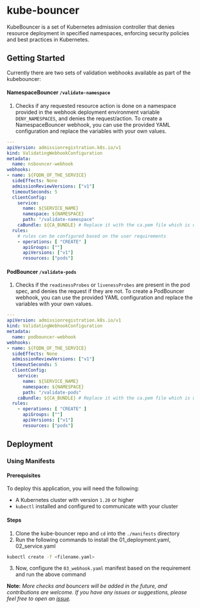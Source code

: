 # kube-bouncer
KubeBouncer is a set of Kubernetes admission controller that denies resource deployment in specified namespaces, enforcing security policies and best practices in Kubernetes.

## Getting Started
Currently there are two sets of validation webhooks available as part of the kubebouncer:
#### NamespaceBouncer `/validate-namespace`
1. Checks if any requested resource action is done on a namespace provided in the webhook deployment environment variable `DENY_NAMESPACES`, and denies the request/action. To create a NamespaceBouncer webhook, you can use the provided YAML configuration and replace the variables with your own values.
  ```yaml
  ---
  apiVersion: admissionregistration.k8s.io/v1
  kind: ValidatingWebhookConfiguration
  metadata:
    name: nsbouncer-webhook
  webhooks:
  - name: ${FQDN_OF_THE_SERVICE}
    sideEffects: None
    admissionReviewVersions: ["v1"]
    timeoutSeconds: 5
    clientConfig:
      service:
        name: ${SERVICE_NAME}
        namespace: ${NAMESPACE}
        path: "/validate-namespace"
      caBundle: ${CA_BUNDLE} # Replace it with the ca.pem file which is used to generate the certificates and keys for the webhook
    rules:
      # rules can be configured based on the user requirements
      - operations: [ "CREATE" ]
        apiGroups: [""]
        apiVersions: ["v1"]
        resources: ["pods"]
  ```
#### PodBouncer `/validate-pods`
1. Checks if the `readinessProbes` or `livenessProbes` are present in the pod spec, and denies the request if they are not. To create a PodBouncer webhook, you can use the provided YAML configuration and replace the variables with your own values.
  ```yaml
  ---
  apiVersion: admissionregistration.k8s.io/v1
  kind: ValidatingWebhookConfiguration
  metadata:
    name: podbouncer-webhook
  webhooks:
  - name: ${FQDN_OF_THE_SERVICE}
    sideEffects: None
    admissionReviewVersions: ["v1"]
    timeoutSeconds: 5
    clientConfig:
      service:
        name: ${SERVICE_NAME}
        namespace: ${NAMESPACE}
        path: "/validate-pods"
      caBundle: ${CA_BUNDLE} # Replace it with the ca.pem file which is used to generate the certificates and keys for the webhook
    rules:
      - operations: [ "CREATE" ]
        apiGroups: [""]
        apiVersions: ["v1"]
        resources: ["pods"]
  ```
## Deployment

### Using Manifests
#### Prerequisites
To deploy this application, you will need the following:
- A Kubernetes cluster with version `1.20` or higher
- `kubectl` installed and configured to communicate with your cluster

#### Steps
1. Clone the kube-bouncer repo and `cd` into the `./manifests` directory
2. Run the following commands to install the 01_deployment.yaml, 02_service.yaml
  ```bash
  kubectl create -f <filename.yaml>
  ```
3. Now, configure the `03_webhook.yaml` manifest based on the requirement and run the above command


**Note:** *More checks and bouncers will be added in the future, and contributions are welcome. If you have any issues or suggestions, please feel free to open an [issue](https://github.com/Kavinraja-G/kube-bouncer/issues).*
